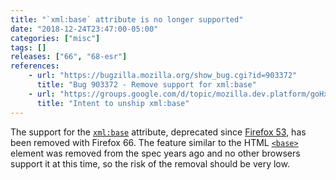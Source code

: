 ```yaml
---
title: "`xml:base` attribute is no longer supported"
date: "2018-12-24T23:47:00-05:00"
categories: ["misc"]
tags: []
releases: ["66", "68-esr"]
references:
    - url: "https://bugzilla.mozilla.org/show_bug.cgi?id=903372"
      title: "Bug 903372 - Remove support for xml:base"
    - url: "https://groups.google.com/d/topic/mozilla.dev.platform/goHxC7z3D7Q/discussion"
      title: "Intent to unship xml:base"
---
```

The support for the [`xml:base`](https://www.w3.org/TR/xmlbase/) attribute, deprecated since [Firefox 53](https://www.fxsitecompat.dev/en-CA/docs/2017/xml-base-attribute-has-been-deprecated/), has been removed with Firefox 66. The feature similar to the HTML [`<base>`](https://developer.mozilla.org/docs/Web/HTML/Element/base) element was removed from the spec years ago and no other browsers support it at this time, so the risk of the removal should be very low.
